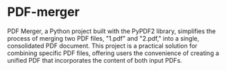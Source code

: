 # PDF-merger
PDF Merger, a Python project built with the PyPDF2 library, simplifies the process of merging two PDF files, "1.pdf" and "2.pdf," into a single, consolidated PDF document. This project is a practical solution for combining specific PDF files, offering users the convenience of creating a unified PDF that incorporates the content of both input PDFs. 